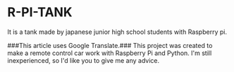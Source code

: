 # R-PI-TANK
It is a tank made by japanese junior high school students with Raspberry pi.

###This article uses Google Translate.###
This project was created to make a remote control car work with Raspberry Pi and Python. I'm still inexperienced, so I'd like you to give me any advice.
